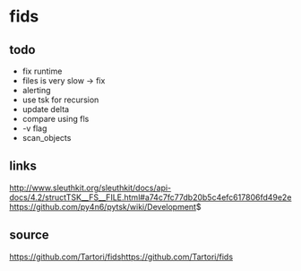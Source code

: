 # fids

## todo

* fix runtime
* files is very slow -> fix
* alerting
* use tsk for recursion
* update delta
* compare using fls
* -v flag
* scan_objects

## links

<http://www.sleuthkit.org/sleuthkit/docs/api-docs/4.2/structTSK__FS__FILE.html#a74c7fc77db20b5c4efc617806fd49e2e>
<https://github.com/py4n6/pytsk/wiki/Development>$

## source

https://github.com/Tartori/fids<https://github.com/Tartori/fids>
